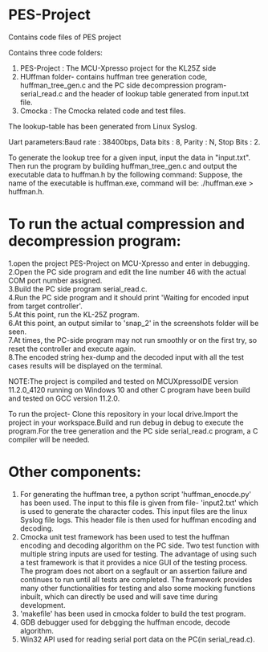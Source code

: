 # PES-Project
Contains code files of PES project

Contains three code folders:
1. PES-Project : The MCU-Xpresso project for the KL25Z side
2. HUffman folder- contains huffman tree generation code, huffman_tree_gen.c and the PC side decompression program-serial_read.c and the header of lookup table generated from input.txt file.
3. Cmocka : The Cmocka related code and test files.

The lookup-table has been generated from Linux Syslog.

Uart parameters:Baud rate : 38400bps, Data bits : 8, Parity : N, Stop Bits : 2.

To generate the lookup tree for a given input, input the data in "input.txt". Then run the program by building huffman_tree_gen.c and output the executable data to huffman.h by the following command:
Suppose, the name of the executable is huffman.exe, command will be:
./huffman.exe > huffman.h.

# To run the actual compression and decompression program:
1.open the project PES-Project on MCU-Xpresso and enter in debugging.<br />
2.Open the PC side program and edit the line number 46 with the actual COM port number assigned.<br />
3.Build the PC side program serial_read.c.<br />
4.Run the PC side program and it should print 'Waiting for encoded input from target controller'.<br />
5.At this point, run the KL-25Z program.<br />
6.At this point, an output similar to 'snap_2' in the screenshots folder will be seen.<br />
7.At times, the PC-side program may not run smoothly or on the first try, so reset the controller and 
execute again.<br />
8.The encoded string hex-dump and the decoded input with all the test cases results will be displayed on the terminal.<br />

NOTE:The project is compiled and tested on MCUXpressoIDE version 11.2.0_4120 running on Windows 10 and other C program have been build and tested on GCC version 11.2.0.

To run the project- Clone this repository in your local drive.Import the project in your workspace.Build and run debug in debug to execute the program.For the tree generation and the PC side serial_read.c program, a C compiler will be needed.

# Other components:
1. For generating the huffman tree, a python script 'huffman_enocde.py' has been used. The input to this file is given from file- 'input2.txt' which is used to generate the character codes. This input files are the linux Syslog file logs. This header file is then used for huffman encoding and decoding.
2. Cmocka unit test framework has been used to test the huffman encoding and decoding algorithm on the PC side. Two test function with multiple string inputs are used for testing. The advantage of using such a test framework is that it provides a nice GUI of the testing process. The program does not abort on a segfault or an assertion failure and continues to run until all tests are completed. The framework provides many other functionalities for testing and also some mocking functions inbuilt, which can directly be used and will save time during development.<br />
3. 'makefile' has been used in cmocka folder to build the test program.<br />
4. GDB debugger used for debgging the huffman encode, decode algorithm.<br />
5. Win32 API used for reading serial port data on the PC(in serial_read.c).
